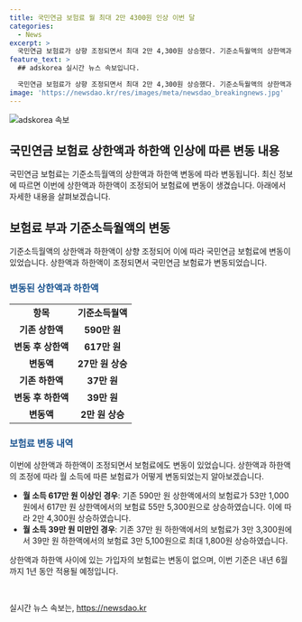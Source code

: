 ```yaml
---
title: 국민연금 보험료 월 최대 2만 4300원 인상 이번 달
categories:
  - News
excerpt: >
  국민연금 보험료가 상향 조정되면서 최대 2만 4,300원 상승했다. 기준소득월액의 상한액과 하한액이 상향 조정되어 달라진 것으로, 이에 따라 보험료도 조정됐다. 월 소득이 617만 원 이상인 경우 보험료는 55만 5,300원으로 올랐고, 39만 원 미만인 경우 최대 1,800원 인상됐다. 하지만 기존 상한액과 새 하한액 사이의 가입자는 변동 없으며, 이 조정은 내년 6월까지 적용된다. (총 길이: 290자)
feature_text: >
  ## adskorea 실시간 뉴스 속보입니다.

  국민연금 보험료가 상향 조정되면서 최대 2만 4,300원 상승했다. 기준소득월액의 상한액과 하한액이 상향 조정되어 달라진 것으로, 이에 따라 보험료도 조정됐다. 월 소득이 617만 원 이상인 경우 보험료는 55만 5,300원으로 올랐고, 39만 원 미만인 경우 최대 1,800원 인상됐다. 하지만 기존 상한액과 새 하한액 사이의 가입자는 변동 없으며, 이 조정은 내년 6월까지 적용된다. (총 길이: 290자)
image: 'https://newsdao.kr/res/images/meta/newsdao_breakingnews.jpg'
---
```


<p><img src="https://newsdao.kr/res/images/meta/newsdao_breakingnews.jpg" alt="adskorea 속보" /></p>

<h2>국민연금 보험료 상한액과 하한액 인상에 따른 변동 내용</h2>

<p data-ke-size="size16">국민연금 보험료는 기준소득월액의 상한액과 하한액 변동에 따라 변동됩니다. 최신 정보에 따르면 이번에 상한액과 하한액이 조정되어 보험료에 변동이 생겼습니다. 아래에서 자세한 내용을 살펴보겠습니다.</p>

<h2 data-ke-size="size26">보험료 부과 기준소득월액의 변동</h2>

<p data-ke-size="size16">기준소득월액의 상한액과 하한액이 상향 조정되어 이에 따라 국민연금 보험료에 변동이 있었습니다. 상한액과 하한액이 조정되면서 국민연금 보험료가 변동되었습니다.</p>

<h3><b><span style="color: #1a5490;">변동된 상한액과 하한액</span></b></h3>

<table>
    <tr>
        <td style="text-align: center; height: 17px;"><b>항목</b></td>
        <td style="text-align: center; height: 17px;"><b>기준소득월액</b></td>
    </tr>
    <tr>
        <td style="text-align: center; height: 17px;"><b>기존 상한액</b></td>
        <td style="text-align: center; height: 17px;"><b>590만 원</b></td>
    </tr>
    <tr>
        <td style="text-align: center; height: 17px;"><b>변동 후 상한액</b></td>
        <td style="text-align: center; height: 17px;"><b>617만 원</b></td>
    </tr>
    <tr>
        <td style="text-align: center; height: 17px;"><b>변동액</b></td>
        <td style="text-align: center; height: 17px;"><b>27만 원 상승</b></td>
    </tr>
    <tr>
        <td style="text-align: center; height: 17px;"><b>기존 하한액</b></td>
        <td style="text-align: center; height: 17px;"><b>37만 원</b></td>
    </tr>
    <tr>
        <td style="text-align: center; height: 17px;"><b>변동 후 하한액</b></td>
        <td style="text-align: center; height: 17px;"><b>39만 원</b></td>
    </tr>
    <tr>
        <td style="text-align: center; height: 17px;"><b>변동액</b></td>
        <td style="text-align: center; height: 17px;"><b>2만 원 상승</b></td>
    </tr>
</table>

<h3><b><span style="color: #1a5490;">보험료 변동 내역</span></b></h3>

<p data-ke-size="size16">이번에 상한액과 하한액이 조정되면서 보험료에도 변동이 있었습니다. 상한액과 하한액의 조정에 따라 월 소득에 따른 보험료가 어떻게 변동되었는지 알아보겠습니다.</p> 

<ul>
    <li><b>월 소득 617만 원 이상인 경우</b>: 기존 590만 원 상한액에서의 보험료가 53만 1,000원에서 617만 원 상한액에서의 보험료 55만 5,300원으로 상승하였습니다. 이에 따라 2만 4,300원 상승하였습니다.</li>
    <li><b>월 소득 39만 원 미만인 경우</b>: 기존 37만 원 하한액에서의 보험료가 3만 3,300원에서 39만 원 하한액에서의 보험료 3만 5,100원으로 최대 1,800원 상승하였습니다.</li>
</ul>

<p data-ke-size="size16">상한액과 하한액 사이에 있는 가입자의 보험료는 변동이 없으며, 이번 기준은 내년 6월까지 1년 동안 적용될 예정입니다.</p>

<p data-ke-size="size16">&nbsp;</p>
실시간 뉴스 속보는, <a href="https://newsdao.kr" rel="dofollow">https://newsdao.kr</a>


